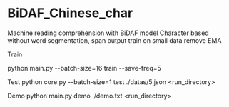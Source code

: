 # BiDAF_Chinese_char
Machine reading comprehension with BiDAF model 
Character based without word segmentation, span output
train on small data
remove EMA


Train

python main.py --batch-size=16  train --save-freq=5

Test
python  core.py --batch-size=1 test ./datas/5.json <run_directory>

Demo
python  main.py demo ./demo.txt <run_directory>

